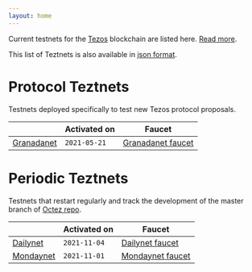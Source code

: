 ```yaml
---
layout: home
---
```


Current testnets for the [Tezos](https://tezos.com) blockchain are listed here. [Read more](about/).

This list of Teztnets is also available in [json format](https://teztnets.xyz/teztnets.json).

# Protocol Teztnets

Testnets deployed specifically to test new Tezos protocol proposals.

| | Activated on | Faucet |
|-------|---------------------|--|
| [Granadanet](/granadanet-about) | `2021-05-21` | [Granadanet faucet](https://faucet.tzalpha.net) |



# Periodic Teztnets

Testnets that restart regularly and track the development of the master branch of [Octez repo](https://gitlab.com/tezos/tezos/).

| | Activated on | Faucet |
|-------|---------------------|--|
| [Dailynet](/dailynet-2021-11-04-about) | `2021-11-04` | [Dailynet faucet](https://faucet.dailynet-2021-11-04.teztnets.xyz) |
| [Mondaynet](/mondaynet-2021-11-01-about) | `2021-11-01` | [Mondaynet faucet](https://faucet.mondaynet-2021-11-01.teztnets.xyz) |




